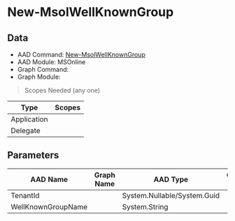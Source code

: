 # New-MsolWellKnownGroup

## Data

+ AAD Command: [New-MsolWellKnownGroup](https://docs.microsoft.com/en-us/powershell/module/MSOnline/New-MsolWellKnownGroup)
+ AAD Module: MSOnline
+ Graph Command: 
+ Graph Module: 

> Scopes Needed (any one)

|Type|Scopes|
|---|---|
|Application||
|Delegate||

## Parameters

|AAD Name|Graph Name|AAD Type|Graph Type|Infos|
|---|---|---|---|---|
|TenantId||System.Nullable/System.Guid|||
|WellKnownGroupName||System.String|||

